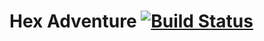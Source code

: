 # Hex Adventure [![Build Status](https://travis-ci.org/as-f/hex-adventure.svg?branch=master)](https://travis-ci.org/as-f/hex-adventure)
